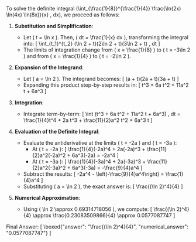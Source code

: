 To solve the definite integral \(\int_{\frac{1}{8}}^{\frac{1}{4}} \frac{\ln(2x) \ln(4x) \ln(8x)}{x} \, dx\), we proceed as follows:

1. **Substitution and Simplification**:
   - Let \( t = \ln x \). Then, \( dt = \frac{1}{x} dx \), transforming the integral into:
     \[
     \int_{t_1}^{t_2} (\ln 2 + t)(2\ln 2 + t)(3\ln 2 + t) \, dt
     \]
   - The limits of integration change from \( x = \frac{1}{8} \) to \( t = -3\ln 2 \) and from \( x = \frac{1}{4} \) to \( t = -2\ln 2 \).

2. **Expansion of the Integrand**:
   - Let \( a = \ln 2 \). The integrand becomes:
     \[
     (a + t)(2a + t)(3a + t)
     \]
   - Expanding this product step-by-step results in:
     \[
     t^3 + 6a t^2 + 11a^2 t + 6a^3
     \]

3. **Integration**:
   - Integrate term-by-term:
     \[
     \int (t^3 + 6a t^2 + 11a^2 t + 6a^3) \, dt = \frac{1}{4}t^4 + 2a t^3 + \frac{11}{2}a^2 t^2 + 6a^3 t
     \]

4. **Evaluation of the Definite Integral**:
   - Evaluate the antiderivative at the limits \( t = -2a \) and \( t = -3a \):
     - At \( t = -2a \):
       \[
       \frac{1}{4}(-2a)^4 + 2a(-2a)^3 + \frac{11}{2}a^2(-2a)^2 + 6a^3(-2a) = -2a^4
       \]
     - At \( t = -3a \):
       \[
       \frac{1}{4}(-3a)^4 + 2a(-3a)^3 + \frac{11}{2}a^2(-3a)^2 + 6a^3(-3a) = -\frac{9}{4}a^4
       \]
   - Subtract the results:
     \[
     -2a^4 - \left(-\frac{9}{4}a^4\right) = \frac{1}{4}a^4
     \]
   - Substituting \( a = \ln 2 \), the exact answer is:
     \[
     \frac{(\ln 2)^4}{4}
     \]

5. **Numerical Approximation**:
   - Using \( \ln 2 \approx 0.69314718056 \), we compute:
     \[
     \frac{(\ln 2)^4}{4} \approx \frac{0.23083509866}{4} \approx 0.0577087747
     \]

Final Answer:
\[
\boxed{"answer": "\\frac{(\\ln 2)^4}{4}", "numerical_answer": "0.0577087747"}
\]